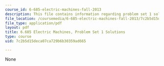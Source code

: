 ```yaml
---
course_id: 6-685-electric-machines-fall-2013
description: This file contains information regarding problem set 1 solution.
file_location: /coursemedia/6-685-electric-machines-fall-2013/7c2b5d15deca07ca729b6b30359ad665_MIT6_685F13_ps01ans.pdf
file_type: application/pdf
layout: pdf
title: 6.685 Electric Machines, Problem Set 1 Solutions
type: course
uid: 7c2b5d15deca07ca729b6b30359ad665

---
```

None